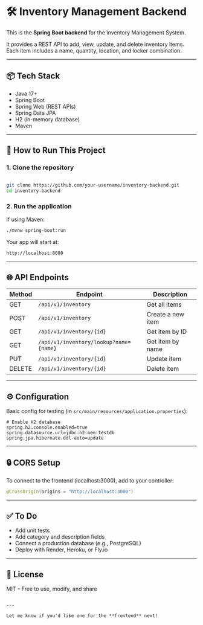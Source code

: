 

# 🛠️ Inventory Management Backend

This is the **Spring Boot backend** for the Inventory Management System.

It provides a REST API to add, view, update, and delete inventory items.  
Each item includes a name, quantity, location, and locker combination.

---

## 📦 Tech Stack

- Java 17+
- Spring Boot
- Spring Web (REST APIs)
- Spring Data JPA
- H2 (in-memory database)
- Maven

---

## 🚀 How to Run This Project

### 1. Clone the repository
```bash

git clone https://github.com/your-username/inventory-backend.git
cd inventory-backend
````

### 2. Run the application

If using Maven:

```bash
./mvnw spring-boot:run
```

Your app will start at:

```
http://localhost:8080
```

---

## 🌐 API Endpoints

| Method | Endpoint                               | Description       |
| ------ | -------------------------------------- | ----------------- |
| GET    | `/api/v1/inventory`                    | Get all items     |
| POST   | `/api/v1/inventory`                    | Create a new item |
| GET    | `/api/v1/inventory/{id}`               | Get item by ID    |
| GET    | `/api/v1/inventory/lookup?name={name}` | Get item by name  |
| PUT    | `/api/v1/inventory/{id}`               | Update item       |
| DELETE | `/api/v1/inventory/{id}`               | Delete item       |

---

## ⚙️ Configuration

Basic config for testing (in `src/main/resources/application.properties`):

```properties
# Enable H2 database
spring.h2.console.enabled=true
spring.datasource.url=jdbc:h2:mem:testdb
spring.jpa.hibernate.ddl-auto=update
```

---

## 🔒 CORS Setup

To connect to the frontend (localhost:3000), add to your controller:

```java
@CrossOrigin(origins = "http://localhost:3000")
```

---

## ✅ To Do

* Add unit tests
* Add category and description fields
* Connect a production database (e.g., PostgreSQL)
* Deploy with Render, Heroku, or Fly.io

---

## 📄 License

MIT – Free to use, modify, and share

```

---

Let me know if you'd like one for the **frontend** next!
```
